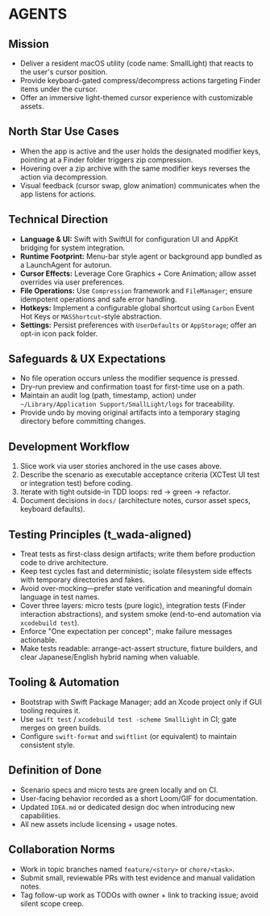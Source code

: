# AGENTS

## Mission
- Deliver a resident macOS utility (code name: SmallLight) that reacts to the user's cursor position.
- Provide keyboard-gated compress/decompress actions targeting Finder items under the cursor.
- Offer an immersive light-themed cursor experience with customizable assets.

## North Star Use Cases
- When the app is active and the user holds the designated modifier keys, pointing at a Finder folder triggers zip compression.
- Hovering over a zip archive with the same modifier keys reverses the action via decompression.
- Visual feedback (cursor swap, glow animation) communicates when the app listens for actions.

## Technical Direction
- **Language & UI:** Swift with SwiftUI for configuration UI and AppKit bridging for system integration.
- **Runtime Footprint:** Menu-bar style agent or background app bundled as a LaunchAgent for autorun.
- **Cursor Effects:** Leverage Core Graphics + Core Animation; allow asset overrides via user preferences.
- **File Operations:** Use `Compression` framework and `FileManager`; ensure idempotent operations and safe error handling.
- **Hotkeys:** Implement a configurable global shortcut using `Carbon` Event Hot Keys or `MASShortcut`-style abstraction.
- **Settings:** Persist preferences with `UserDefaults` or `AppStorage`; offer an opt-in icon pack folder.

## Safeguards & UX Expectations
- No file operation occurs unless the modifier sequence is pressed.
- Dry-run preview and confirmation toast for first-time use on a path.
- Maintain an audit log (path, timestamp, action) under `~/Library/Application Support/SmallLight/logs` for traceability.
- Provide undo by moving original artifacts into a temporary staging directory before committing changes.

## Development Workflow
1. Slice work via user stories anchored in the use cases above.
2. Describe the scenario as executable acceptance criteria (XCTest UI test or integration test) before coding.
3. Iterate with tight outside-in TDD loops: red → green → refactor.
4. Document decisions in `docs/` (architecture notes, cursor asset specs, keyboard defaults).

## Testing Principles (t_wada-aligned)
- Treat tests as first-class design artifacts; write them before production code to drive architecture.
- Keep test cycles fast and deterministic; isolate filesystem side effects with temporary directories and fakes.
- Avoid over-mocking—prefer state verification and meaningful domain language in test names.
- Cover three layers: micro tests (pure logic), integration tests (Finder interaction abstractions), and system smoke (end-to-end automation via `xcodebuild test`).
- Enforce "One expectation per concept"; make failure messages actionable.
- Make tests readable: arrange-act-assert structure, fixture builders, and clear Japanese/English hybrid naming when valuable.

## Tooling & Automation
- Bootstrap with Swift Package Manager; add an Xcode project only if GUI tooling requires it.
- Use `swift test` / `xcodebuild test -scheme SmallLight` in CI; gate merges on green builds.
- Configure `swift-format` and `swiftlint` (or equivalent) to maintain consistent style.

## Definition of Done
- Scenario specs and micro tests are green locally and on CI.
- User-facing behavior recorded as a short Loom/GIF for documentation.
- Updated `IDEA.md` or dedicated design doc when introducing new capabilities.
- All new assets include licensing + usage notes.

## Collaboration Norms
- Work in topic branches named `feature/<story>` or `chore/<task>`.
- Submit small, reviewable PRs with test evidence and manual validation notes.
- Tag follow-up work as TODOs with owner + link to tracking issue; avoid silent scope creep.
